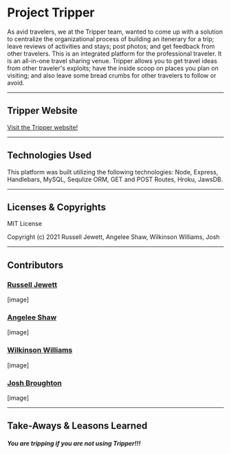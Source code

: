 # Project Tripper

As avid travelers, we at the Tripper team, wanted to come up with a solution to centralize the organizational process of building an itenerary for a trip; leave reviews of activities and stays; post photos; and get feedback from other travelers. This is an integrated platform for the professional traveler. It is an all-in-one travel sharing venue. Tripper allows you to get travel ideas from other traveler's exploits; have the inside scoop on places you plan on visiting; and also leave some bread crumbs for other travelers to follow or avoid.

---
## Tripper Website

<a href="https://tripper-db.herokuapp.com/" target="_blank">Visit the Tripper website!</a>

---
## Technologies Used

This platform was built utilizing the following technologies: Node, Express, Handlebars, MySQL, Sequlize ORM, GET and POST Routes, Hroku, JawsDB.

---
## Licenses & Copyrights

MIT License

Copyright (c) 2021 Russell Jewett, Angelee Shaw, Wilkinson Williams, Josh

---
## Contributors

### <a href="https://github.com/treyjewett" target="_blank">Russell Jewett</a>
[image]

### <a href="https://github.com/angeleefshaw" target="_blank">Angelee Shaw</a>
[image]

### <a href="https://github.com/Kingcoopa" target="_blank">Wilkinson Williams</a>
[image]

### <a href="https://github.com/Jbrough0" target="_blank">Josh Broughton</a>
[image]

---
## Take-Aways & Leasons Learned

##### You are tripping if you are not using Tripper!!!

